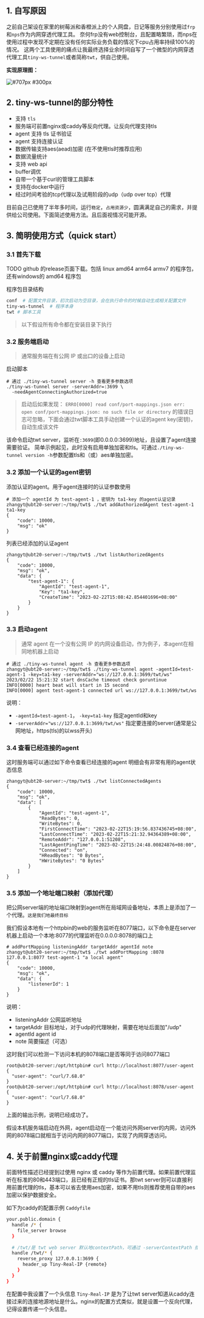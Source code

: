 ## 1. 自写原因

之前自己架设在家里的树莓派和香橙派上的个人网盘，日记等服务分别使用过`frp`和`nps`作为内网穿透代理工具。
奈何frp没有web控制台，且配置略繁琐，而nps在使用过程中发现不定期在没有任何实际业务负载的情况下cpu占用率持续100%的情况。
这两个工具使用的痛点让我最终选择业余时间自写了一个微型的内网穿透代理工具`tiny-ws-tunnel`或者简称`twt`，供自己使用。

**实现原理图：**

![#707px #300px](https://www.wavesxa.com/opendoc/attachment/278-schematic-diagram.jpg?id=59)

## 2. tiny-ws-tunnel的部分特性

- 支持 `tls`
- 服务端可前置nginx或caddy等反向代理。让反向代理支持tls
- agent 支持 tls 证书验证
- agent 支持连接认证
- 数据传输支持aes(aead)加密 (在不使用tls时推荐应用)
- 数据流量统计
- 支持 web api
- buffer调优
- 自带一个基于curl的管理工具脚本
- 支持在docker中运行
- 经过时间考验的tcp代理以及试用阶段的udp（udp over tcp）代理

目前自己已使用了半年多时间，运行`稳定`，`占用资源少`，圆满满足自己的需求，并提供给公司使用。下面简述使用方法。且后面视情况可能开源。

## 3. 简明使用方式（quick start）

### 3.1 首先下载

TODO github 的release页面下载。包括 linux amd64 arm64 armv7 的程序包，还有windows的 amd64 程序包

程序包目录结构

```bash
conf  # 配置文件目录，初次启动为空目录，会在执行命令的时候自动生成相关配置文件
tiny-ws-tunnel  # 程序本身
twt # 脚本工具
```

> 以下假设所有命令都在安装目录下执行

### 3.2 服务端启动

> 通常服务端在有公网 IP 或出口的设备上启动

启动脚本

```shell
# 通过 ./tiny-ws-tunnel server -h 查看更多参数选项
./tiny-ws-tunnel server -serverAddr=:3699 \
  -needAgentConnectingAuthorized=true
```

> 启动后如果发现：
> `ERRO[0000] read conf/port-mappings.json err: open conf/port-mappings.json: no such file or directory`
> 的错误日志可忽略，下面会通过twt脚本工具手动创建一个认证的agent key(密钥)，自动生成该文件

该命令启动twt server，监听在`:3699`(即0.0.0.0:3699)地址，且设置了agent连接需要验证。
简单示例起见，此时没有启用单独加密和tls。可通过`./tiny-ws-tunnel version -h`参数配置tls和（或）aes单独加密。

### 3.2 添加一个认证的agent密钥

添加认证的agent。用于agent连接时的认证参数使用

```shell
# 添加一个 agentId 为 test-agent-1 ，密钥为 ta1-key 的agent认证记录
zhangyt@ubt20-server:~/tmp/twt$ ./twt addAuthorizedAgent test-agent-1 ta1-key
{
    "code": 10000,
    "msg": "ok"
}
```

列表已经添加的认证agent

```shell
zhangyt@ubt20-server:~/tmp/twt$ ./twt listAuthorizedAgents
{
    "code": 10000,
    "msg": "ok",
    "data": {
        "test-agent-1": {
            "AgentId": "test-agent-1",
            "Key": "ta1-key",
            "CreateTime": "2023-02-22T15:08:42.854401696+08:00"
        }
    }
}
```

### 3.3 启动agent

> 通常 agent 在一个没有公网 IP 的内网设备启动，作为例子，本agent在相同地机器上启动

```shell
# 通过 ./tiny-ws-tunnel agent -h 查看更多参数选项
zhangyt@ubt20-server:~/tmp/twt$ ./tiny-ws-tunnel agent -agentId=test-agent-1 -key=ta1-key -serverAddr="ws://127.0.0.1:3699/twt/ws"
2023/02/22 15:21:32 start dnsCache timeout check goruntinue
INFO[0000] heart beat will start in 15 second           
INFO[0000] agent test-agent-1 connected url ws://127.0.0.1:3699/twt/ws 
```

说明：

- `-agentId=test-agent-1`， `-key=ta1-key` 指定agentId和key
- `-serverAddr="ws://127.0.0.1:3699/twt/ws"` 指定要连接的server(通常是公网地址，https(tls)的以wss开头)


### 3.4 查看已经连接的agent

这时服务端可以通过如下命令查看已经连接的agent
明细会有非常有用的agent状态信息

```
zhangyt@ubt20-server:~/tmp/twt$ ./twt listConnectedAgents
{
    "code": 10000,
    "msg": "ok",
    "data": [
        {
            "AgentId": "test-agent-1",
            "ReadBytes": 0,
            "WriteBytes": 0,
            "FirstConnectTime": "2023-02-22T15:19:56.837436745+08:00",
            "LastConnectTime": "2023-02-22T15:21:32.94364389+08:00",
            "RemoteAddr": "127.0.0.1:51208",
            "LastAgentPingTime": "2023-02-22T15:24:48.00824876+08:00",
            "Connected": "on",
            "HReadBytes": "0 Bytes",
            "HWriteBytes": "0 Bytes"
        }
    ]
}
```

### 3.5 添加一个地址端口映射（添加代理）

把公网server端的地址端口映射到agent所在局域网设备地址，本质上是添加了一个代理。`这是我们地最终目标`

我们假设本地有一个httpbin的web的服务监听在8077端口，以下命令是在server机器上启动一个本地:8077的代理监听在0.0.0.0:8078的端口上

```shell
# addPortMapping listeningAddr targetAddr agentId note
zhangyt@ubt20-server:~/tmp/twt$ ./twt addPortMapping :8078 127.0.0.1:8077 test-agent-1 "a local agent"
{
    "code": 10000,
    "msg": "ok",
    "data": {
        "listenerId": 1
    }
}
```

说明：

- listeningAddr 公网监听地址
- targetAddr 目标地址，对于udp的代理映射，需要在地址后面加"/udp"
- agentId agent id
- note 简要描述（可选）

这时我们可以检测一下访问本机的8078端口是否等同于访问8077端口

```
root@ubt20-server:/opt/httpbin# curl http://localhost:8077/user-agent
{
  "user-agent": "curl/7.68.0"
}
root@ubt20-server:/opt/httpbin# curl http://localhost:8078/user-agent
{
  "user-agent": "curl/7.68.0"
}
```

上面的输出示例，说明已经成功了。

假设本机服务端启动在外网，agent启动在一个能访问外网server的内网，访问外网的8078端口就相当于访问内网的8077端口，实现了内网穿透访问。

## 4. 关于前置nginx或caddy代理

前面特性描述已经提到过使用 nginx 或 caddy 等作为前置代理。如果前置代理监听在标准的80和443端口，且已经有正规的tls证书。那twt server则可以直接利用前置代理的tls，基本可以省去使用aes加密，如果不用tls则推荐使用自带的aes加密以保护数据安全。

如下为caddy的配置示例 `Caddyfile`

```bash
your.public.domain {
  handle /* {
    file_server browse
  }
  
  # /twt/是 twt web server 默认地contextPath，可通过 -serverContextPath 指定别地
  handle /twt/* {
    reverse_proxy 127.0.0.1:3699 {
      header_up Tiny-Real-IP {remote}
    }
  }
}
```

在配置中我设置了一个头信息 `Tiny-Real-IP` 是为了让twt server知道从caddy连接过来的连接地源地址是什么。nginx的配置方式类似，就是设置一个反向代理，记得设置传递一个头信息。
